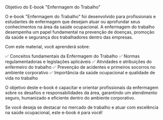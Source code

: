 Objetivo do E-book "Enfermagem do Trabalho"

O e-book "Enfermagem do Trabalho" foi desenvolvido para profissionais e estudantes de enfermagem que desejam atuar ou aprofundar seus conhecimentos na área da saúde ocupacional. A enfermagem do trabalho desempenha um papel fundamental na prevenção de doenças, promoção da saúde e segurança dos trabalhadores dentro das empresas.

Com este material, você aprenderá sobre:

✅ Conceitos fundamentais da Enfermagem do Trabalho
✅ Normas regulamentadoras e legislações aplicáveis
✅ Atividades e atribuições do enfermeiro do trabalho
✅ Prevenção de acidentes e primeiros socorros no ambiente corporativo
✅ Importância da saúde ocupacional e qualidade de vida no trabalho

O objetivo deste e-book é capacitar e orientar profissionais da enfermagem sobre os desafios e responsabilidades da área, garantindo um atendimento seguro, humanizado e eficiente dentro do ambiente corporativo.

Se você deseja se destacar no mercado de trabalho e atuar com excelência na saúde ocupacional, este e-book é para você!

